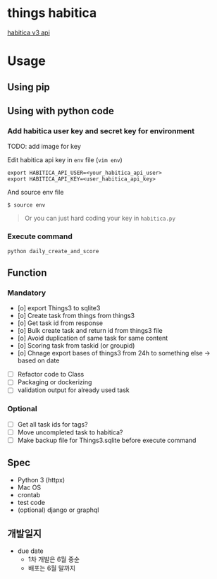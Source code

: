 # things habitica

[habitica v3 api](https://habitica.com/apidoc/)

# Usage

## Using pip

## Using with python code

### Add habitica user key and secret key for environment

TODO: add image for key

Edit habitica api key in `env` file (`vim env`)

```
export HABITICA_API_USER=<your_habitica_api_user>
export HABITICA_API_KEY=<user_habitica_api_key>
```

And source env file

```
$ source env
```

> Or you can just hard coding your key in `habitica.py`

### Execute command

```
python daily_create_and_score
```

## Function

### Mandatory
- [o] export Things3 to sqlite3
- [o] Create task from things from things3
- [o] Get task id from response
- [o] Bulk create task and return id from things3 file
- [o] Avoid duplication of same task for same content
- [o] Scoring task from taskid (or groupid)
- [o] Chnage export bases of things3 from 24h to something else -> based on date
- [ ] Refactor code to Class
- [ ] Packaging or dockerizing
- [ ] validation output for already used task

### Optional
- [ ] Get all task ids for tags?
- [ ] Move uncompleted task to habitica?
- [ ] Make backup file for Things3.sqlite before execute command

## Spec
- Python 3 (httpx)
- Mac OS
- crontab
- test code
- (optional) django or graphql

## 개발일지
- due date
  - 1차 개발은 6월 중순
  - 배포는 6월 말까지
